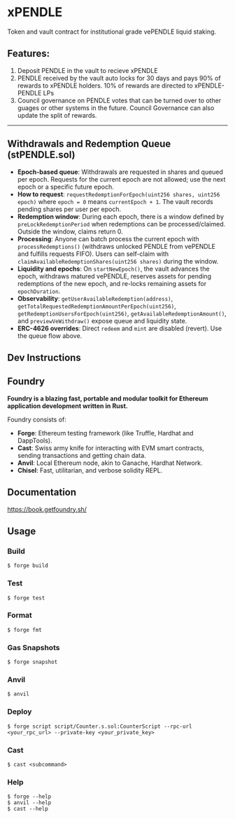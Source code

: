 # xPENDLE

Token and vault contract for institutional grade vePENDLE liquid staking.

## Features:
1. Deposit PENDLE in the vault to recieve xPENDLE
2. PENDLE received by the vault auto locks for 30 days and pays 90% of rewards to xPENDLE holders. 10% of rewards are directed to xPENDLE-PENDLE LPs
3. Council governance on PENDLE votes that can be turned over to other guages or other systems in the future. Council Governance can also update the split of rewards.

<hr>

## Withdrawals and Redemption Queue (stPENDLE.sol)

- **Epoch-based queue**: Withdrawals are requested in shares and queued per epoch. Requests for the current epoch are not allowed; use the next epoch or a specific future epoch.
- **How to request**: `requestRedemptionForEpoch(uint256 shares, uint256 epoch)` where `epoch = 0` means `currentEpoch + 1`. The vault records pending shares per user per epoch.
- **Redemption window**: During each epoch, there is a window defined by `preLockRedemptionPeriod` when redemptions can be processed/claimed. Outside the window, claims return 0.
- **Processing**: Anyone can batch process the current epoch with `processRedemptions()` (withdraws unlocked PENDLE from vePENDLE and fulfills requests FIFO). Users can self-claim with `claimAvailableRedemptionShares(uint256 shares)` during the window.
- **Liquidity and epochs**: On `startNewEpoch()`, the vault advances the epoch, withdraws matured vePENDLE, reserves assets for pending redemptions of the new epoch, and re-locks remaining assets for `epochDuration`.
- **Observability**: `getUserAvailableRedemption(address)`, `getTotalRequestedRedemptionAmountPerEpoch(uint256)`, `getRedemptionUsersForEpoch(uint256)`, `getAvailableRedemptionAmount()`, and `previewVeWithdraw()` expose queue and liquidity state.
- **ERC-4626 overrides**: Direct `redeem` and `mint` are disabled (revert). Use the queue flow above.

## Dev Instructions 

## Foundry

**Foundry is a blazing fast, portable and modular toolkit for Ethereum application development written in Rust.**

Foundry consists of:

-   **Forge**: Ethereum testing framework (like Truffle, Hardhat and DappTools).
-   **Cast**: Swiss army knife for interacting with EVM smart contracts, sending transactions and getting chain data.
-   **Anvil**: Local Ethereum node, akin to Ganache, Hardhat Network.
-   **Chisel**: Fast, utilitarian, and verbose solidity REPL.

## Documentation

https://book.getfoundry.sh/

## Usage

### Build

```shell
$ forge build
```

### Test

```shell
$ forge test
```

### Format

```shell
$ forge fmt
```

### Gas Snapshots

```shell
$ forge snapshot
```

### Anvil

```shell
$ anvil
```

### Deploy

```shell
$ forge script script/Counter.s.sol:CounterScript --rpc-url <your_rpc_url> --private-key <your_private_key>
```

### Cast

```shell
$ cast <subcommand>
```

### Help

```shell
$ forge --help
$ anvil --help
$ cast --help
```
